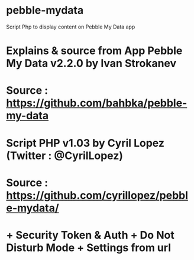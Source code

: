 pebble-mydata
=============

Script Php to display content on Pebble My Data app


# Explains & source from App Pebble My Data v2.2.0 by Ivan Strokanev 
# Source : https://github.com/bahbka/pebble-my-data
# Script PHP v1.03 by Cyril Lopez (Twitter : @CyrilLopez)
# Source : https://github.com/cyrillopez/pebble-mydata/
# + Security Token & Auth + Do Not Disturb Mode + Settings from url

